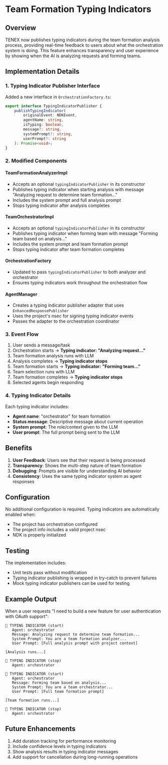# Team Formation Typing Indicators

## Overview

TENEX now publishes typing indicators during the team formation analysis process, providing real-time feedback to users about what the orchestration system is doing. This feature enhances transparency and user experience by showing when the AI is analyzing requests and forming teams.

## Implementation Details

### 1. Typing Indicator Publisher Interface

Added a new interface in `OrchestrationFactory.ts`:

```typescript
export interface TypingIndicatorPublisher {
    publishTypingIndicator(
        originalEvent: NDKEvent,
        agentName: string,
        isTyping: boolean,
        message?: string,
        systemPrompt?: string,
        userPrompt?: string
    ): Promise<void>;
}
```

### 2. Modified Components

#### TeamFormationAnalyzerImpl
- Accepts an optional `typingIndicatorPublisher` in its constructor
- Publishes typing indicator when starting analysis with message "Analyzing request to determine team formation..."
- Includes the system prompt and full analysis prompt
- Stops typing indicator after analysis completes

#### TeamOrchestratorImpl
- Accepts an optional `typingIndicatorPublisher` in its constructor
- Publishes typing indicator when forming team with message "Forming team based on analysis..."
- Includes the system prompt and team formation prompt
- Stops typing indicator after team formation completes

#### OrchestrationFactory
- Updated to pass `typingIndicatorPublisher` to both analyzer and orchestrator
- Ensures typing indicators work throughout the orchestration flow

#### AgentManager
- Creates a typing indicator publisher adapter that uses `EnhancedResponsePublisher`
- Uses the project's nsec for signing typing indicator events
- Passes the adapter to the orchestration coordinator

### 3. Event Flow

1. User sends a message/task
2. Orchestration starts → **Typing indicator: "Analyzing request..."**
3. Team formation analysis runs with LLM
4. Analysis completes → **Typing indicator stops**
5. Team formation starts → **Typing indicator: "Forming team..."**
6. Team selection runs with LLM
7. Team formation completes → **Typing indicator stops**
8. Selected agents begin responding

### 4. Typing Indicator Details

Each typing indicator includes:
- **Agent name**: "orchestrator" for team formation
- **Status message**: Descriptive message about current operation
- **System prompt**: The role/context given to the LLM
- **User prompt**: The full prompt being sent to the LLM

## Benefits

1. **User Feedback**: Users see that their request is being processed
2. **Transparency**: Shows the multi-step nature of team formation
3. **Debugging**: Prompts are visible for understanding AI behavior
4. **Consistency**: Uses the same typing indicator system as agent responses

## Configuration

No additional configuration is required. Typing indicators are automatically enabled when:
- The project has orchestration configured
- The project info includes a valid project nsec
- NDK is properly initialized

## Testing

The implementation includes:
- Unit tests pass without modification
- Typing indicator publishing is wrapped in try-catch to prevent failures
- Mock typing indicator publishers can be used for testing

## Example Output

When a user requests "I need to build a new feature for user authentication with OAuth support":

```
🔔 TYPING INDICATOR (start)
   Agent: orchestrator
   Message: Analyzing request to determine team formation...
   System Prompt: You are a team formation analyzer...
   User Prompt: [Full analysis prompt with project context]

[Analysis runs...]

🔔 TYPING INDICATOR (stop)
   Agent: orchestrator

🔔 TYPING INDICATOR (start)
   Agent: orchestrator
   Message: Forming team based on analysis...
   System Prompt: You are a team orchestrator...
   User Prompt: [Full team formation prompt]

[Team formation runs...]

🔔 TYPING INDICATOR (stop)
   Agent: orchestrator
```

## Future Enhancements

1. Add duration tracking for performance monitoring
2. Include confidence levels in typing indicators
3. Show analysis results in typing indicator messages
4. Add support for cancellation during long-running operations